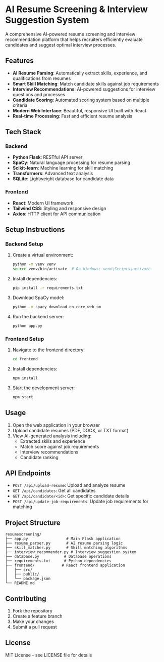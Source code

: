 # AI Resume Screening & Interview Suggestion System

A comprehensive AI-powered resume screening and interview recommendation platform that helps recruiters efficiently evaluate candidates and suggest optimal interview processes.

## Features

- **AI Resume Parsing**: Automatically extract skills, experience, and qualifications from resumes
- **Smart Skill Matching**: Match candidate skills against job requirements
- **Interview Recommendations**: AI-powered suggestions for interview questions and processes
- **Candidate Scoring**: Automated scoring system based on multiple criteria
- **Modern Web Interface**: Beautiful, responsive UI built with React
- **Real-time Processing**: Fast and efficient resume analysis

## Tech Stack

### Backend
- **Python Flask**: RESTful API server
- **SpaCy**: Natural language processing for resume parsing
- **Scikit-learn**: Machine learning for skill matching
- **Transformers**: Advanced text analysis
- **SQLite**: Lightweight database for candidate data

### Frontend
- **React**: Modern UI framework
- **Tailwind CSS**: Styling and responsive design
- **Axios**: HTTP client for API communication

## Setup Instructions

### Backend Setup
1. Create a virtual environment:
   ```bash
   python -m venv venv
   source venv/bin/activate  # On Windows: venv\Scripts\activate
   ```

2. Install dependencies:
   ```bash
   pip install -r requirements.txt
   ```

3. Download SpaCy model:
   ```bash
   python -m spacy download en_core_web_sm
   ```

4. Run the backend server:
   ```bash
   python app.py
   ```

### Frontend Setup
1. Navigate to the frontend directory:
   ```bash
   cd frontend
   ```

2. Install dependencies:
   ```bash
   npm install
   ```

3. Start the development server:
   ```bash
   npm start
   ```

## Usage

1. Open the web application in your browser
2. Upload candidate resumes (PDF, DOCX, or TXT format)
3. View AI-generated analysis including:
   - Extracted skills and experience
   - Match score against job requirements
   - Interview recommendations
   - Candidate ranking

## API Endpoints

- `POST /api/upload-resume`: Upload and analyze resume
- `GET /api/candidates`: Get all candidates
- `GET /api/candidate/<id>`: Get specific candidate details
- `POST /api/update-job-requirements`: Update job requirements for matching

## Project Structure

```
resumescreening/
├── app.py                 # Main Flask application
├── resume_parser.py       # AI resume parsing logic
├── skill_matcher.py       # Skill matching algorithms
├── interview_recommender.py # Interview suggestion system
├── database.py           # Database operations
├── requirements.txt      # Python dependencies
├── frontend/            # React frontend application
│   ├── src/
│   ├── public/
│   └── package.json
└── README.md
```

## Contributing

1. Fork the repository
2. Create a feature branch
3. Make your changes
4. Submit a pull request

## License

MIT License - see LICENSE file for details
